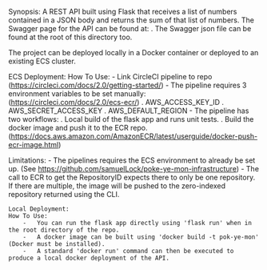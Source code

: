 Synopsis: A REST API built using Flask that receives a list of numbers contained in a JSON body and returns the sum of that list of numbers.
The Swagger page for the API can be found at: .
The Swagger json file can be found at the root of this directory too.

The project can be deployed locally in a Docker container or deployed to an existing ECS cluster.

ECS Deployment:
How To Use:
    -   Link CircleCI pipeline to repo (https://circleci.com/docs/2.0/getting-started/)
    -   The pipeline requires 3 environment variables to be set manually: (https://circleci.com/docs/2.0/ecs-ecr/)
        . AWS_ACCESS_KEY_ID
        . AWS_SECRET_ACCESS_KEY
        . AWS_DEFAULT_REGION
    -   The pipeline has two workflows:
        . Local build of the flask app and runs unit tests.
        . Build the docker image and push it to the ECR repo. (https://docs.aws.amazon.com/AmazonECR/latest/userguide/docker-push-ecr-image.html)

Limitations:
    -   The pipelines requires the ECS environment to already be set up. (See https://github.com/samuelLock/poke-ye-mon-infrastructure)
    -   The call to ECR to get the RepositoryID expects there to only be one repository. If there are multiple, the image will be pushed to the zero-indexed repository returned using the CLI.

    Local Deployment:
    How To Use:
        -   You can run the flask app directly using 'flask run' when in the root directory of the repo.
        -   A docker image can be built using 'docker build -t pok-ye-mon' (Docker must be installed).
        -   A standard 'docker run' command can then be executed to produce a local docker deployment of the API.

